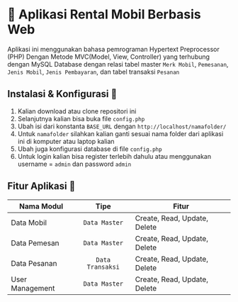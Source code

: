 # 📝 Aplikasi Rental Mobil Berbasis Web

Aplikasi ini menggunakan bahasa pemrograman Hypertext Preprocessor (PHP) Dengan Metode MVC(Model, View, Controller) yang terhubung dengan MySQL Database dengan relasi tabel master `Merk Mobil`, `Pemesanan`, `Jenis Mobil`, `Jenis Pembayaran`, dan tabel transaksi `Pesanan`

## Instalasi & Konfigurasi 🔑
1. Kalian download atau clone repositori ini
2. Selanjutnya kalian bisa buka file `config.php` 
3. Ubah isi dari konstanta `BASE_URL` dengan `http://localhost/namafolder/`
4. Untuk `namafolder` silahkan kalian ganti sesuai nama folder dari aplikasi ini di komputer atau laptop kalian
5. Ubah juga konfigurasi database di file `config.php` 
6. Untuk login kalian bisa register terlebih dahulu atau menggunakan username = `admin` dan password `admin`

## Fitur Aplikasi 📝
|   Nama Modul  |      Tipe     |        Fitur       |
| ------------- |:-------------:| -------------------|
| Data Mobil    | `Data Master` | Create, Read, Update, Delete |
| Data Pemesan    | `Data Master` | Create, Read, Update, Delete |
| Data Pesanan    | `Data Transaksi` | Create, Read, Update, Delete |
| User Management | `Data Master` | Create, Read, Update, Delete |